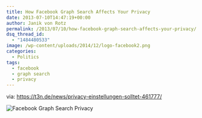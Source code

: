 ```yaml
---
title: How Facebook Graph Search Affects Your Privacy
date: 2013-07-10T14:47:19+00:00
author: Janik von Rotz
permalink: /2013/07/10/how-facebook-graph-search-affects-your-privacy/
dsq_thread_id:
  - "1484480533"
image: /wp-content/uploads/2014/12/logo-facebook2.png
categories:
  - Politics
tags:
  - facebook
  - graph search
  - privacy
---
```

via: <a href="https://t3n.de/news/privacy-einstellungen-solltet-461777/">https://t3n.de/news/privacy-einstellungen-solltet-461777/</a>

<!--more-->

![Facebook Graph Search Privacy](/wp-content/uploads/2013/07/Facebook-Graph-Search-916x2908.png)